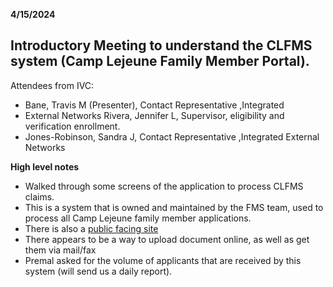 **4/15/2024**

## Introductory Meeting to understand the CLFMS system (Camp Lejeune Family Member Portal).

 Attendees from IVC: 

 - Bane, Travis M (Presenter), Contact Representative ,Integrated
  - External Networks  Rivera, Jennifer L, Supervisor, eligibility and verification enrollment.  
  - Jones-Robinson, Sandra J, Contact Representative ,Integrated External Networks
    
   **High level notes**
  - Walked through some screens of the application to process CLFMS claims.
  - This is a system that is owned and maintained by the FMS team, used
    to process all Camp Lejeune family member applications.
 - There is also a [public facing site](4/15/2024%20Introductory%20Meeting%20to%20understand%20the%20CLFMS%20system%20%28Camp%20Lejeune%20Famiy%20Member%20Portal%29.%20This%20is%20a%20system%20that%20is%20owned%20and%20maintained%20by%20the%20FMS%20team,%20used%20to%20process%20all%20camp%20leguguene%20family%20member%20applications.%20There%20is%20also%20a%20public%20facing%20site%20https://www.clfamilymembers.fsc.va.gov/App/StepApplicant)
 - There appears to be a way to upload document online, as well as get them via mail/fax
 - Premal asked for the volume of applicants that are received by this system (will send us a daily report).

